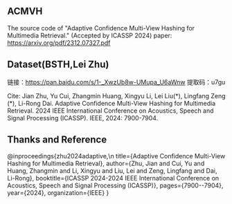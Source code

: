 
## ACMVH
The source code of "Adaptive Confidence Multi-View Hashing for Multimedia Retrieval." (Accepted by ICASSP 2024)
paper: https://arxiv.org/pdf/2312.07327.pdf

## Dataset(BSTH,Lei Zhu)
  链接：https://pan.baidu.com/s/1-_XwzUb8w-UMupa_U6aWnw 提取码：u7gu

Cite:
Jian Zhu, Yu Cui, Zhangmin Huang, Xingyu Li, Lei Liu(\*), Lingfang Zeng (\*), Li-Rong Dai. Adaptive Confidence Multi-View Hashing for Multimedia Retrieval. 2024 IEEE International Conference on Acoustics, Speech and Signal Processing (ICASSP). IEEE, 2024: 7900-7904.

## Thanks and Reference
  @inproceedings{zhu2024adaptive,\n
  title={Adaptive Confidence Multi-View Hashing for Multimedia Retrieval},
  author={Zhu, Jian and Cui, Yu and Huang, Zhangmin and Li, Xingyu and Liu, Lei and Zeng, Lingfang and Dai, Li-Rong},
  booktitle={ICASSP 2024-2024 IEEE International Conference on Acoustics, Speech and Signal Processing (ICASSP)},
  pages={7900--7904},
  year={2024},
  organization={IEEE}
}
